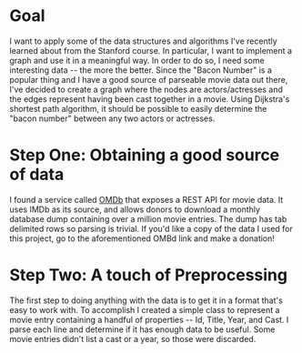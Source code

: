 # Goal
I want to apply some of the data structures and algorithms I've recently learned about from the Stanford course.  In particular, I want to implement a graph and use it in a meaningful way.  In order to do so, I need some interesting data -- the more the better.  Since the "Bacon Number" is a popular thing and I have a good source of parseable movie data out there, I've decided to create a graph where the nodes are actors/actresses and the edges represent having been cast together in a movie.  Using Dijkstra's shortest path algorithm, it should be possible to easily determine the "bacon number" between any two actors or actresses.  

# Step One: Obtaining a good source of data
I found a service called [OMDb](http://www.omdbapi.com/) that exposes a REST API for movie data.  It uses IMDb as its source, and allows donors to download a monthly database dump containing over a million movie entries.  The dump has tab delimited rows so parsing is trivial.  If you'd like a copy of the data I used for this project, go to the aforementioned OMBd link and make a donation!

# Step Two: A touch of Preprocessing
The first step to doing anything with the data is to get it in a format that's easy to work with.  To accomplish I created a simple class to represent a movie entry containing a handful of properties -- Id, Title, Year, and Cast.  I parse each line and determine if it has enough data to be useful.  Some movie entries didn't list a cast or a year, so those were discarded. 
